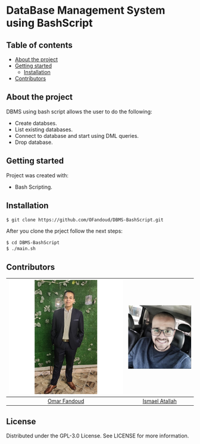 # DataBase Management System using BashScript

## Table of contents
* [About the project](#about-the-project)
* [Getting started](#getting-started)
  * [Installation](#installation)
* [Contributors](#contributors)

## About the project
DBMS using bash script allows the user to do the following:
* Create databses.
* List existing databases.
* Connect to database and start using DML queries.
* Drop database.

## Getting started
Project was created with:
* Bash Scripting.

## Installation
```
$ git clone https://github.com/OFandoud/DBMS-BashScript.git
```

After you clone the prject follow the next steps:
```
$ cd DBMS-BashScript
$ ./main.sh
```

## Contributors


|![Omar Fandoud](images/omar.jpg)|![Ismael Atallah](images/som3a.png)|
|:-----------------:|:-----------:
|[Omar Fandoud](https://github.com/OFandoud)|[Ismael Atallah](https://github.com/IsmaelAtallah)|

## License
Distributed under the GPL-3.0 License. See LICENSE for more information.